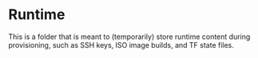 # Runtime

This is a folder that is meant to (temporarily) store runtime content during provisioning,
such as SSH keys, ISO image builds, and TF state files.

